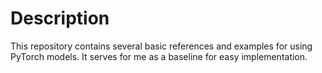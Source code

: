 # Description

This repository contains several basic references and examples for using PyTorch models. It serves for me as a baseline for easy implementation.
